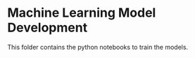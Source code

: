 # Machine Learning Model Development

This folder contains the python notebooks to train the models.

